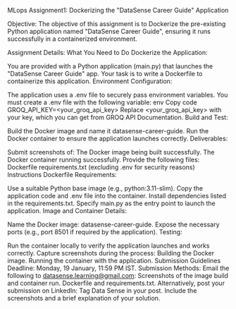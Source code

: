 MLops Assignment1: Dockerizing the "DataSense Career Guide" Application

Objective: The objective of this assignment is to Dockerize the pre-existing Python application named "DataSense Career Guide", ensuring it runs successfully in a containerized environment.

Assignment Details: What You Need to Do
Dockerize the Application:

You are provided with a Python application (main.py) that launches the "DataSense Career Guide" app.
Your task is to write a Dockerfile to containerize this application.
Environment Configuration:

The application uses a .env file to securely pass environment variables.
You must create a .env file with the following variable:
env
Copy code
GROQ_API_KEY=<your_groq_api_key>
Replace <your_groq_api_key> with your key, which you can get from GROQ API Documentation.
Build and Test:

Build the Docker image and name it datasense-career-guide.
Run the Docker container to ensure the application launches correctly.
Deliverables:

Submit screenshots of:
The Docker image being built successfully.
The Docker container running successfully.
Provide the following files:
Dockerfile
requirements.txt (excluding .env for security reasons)
Instructions
Dockerfile Requirements:

Use a suitable Python base image (e.g., python:3.11-slim).
Copy the application code and .env file into the container.
Install dependencies listed in the requirements.txt.
Specify main.py as the entry point to launch the application.
Image and Container Details:

Name the Docker image: datasense-career-guide.
Expose the necessary ports (e.g., port 8501 if required by the application).
Testing:

Run the container locally to verify the application launches and works correctly.
Capture screenshots during the process:
Building the Docker image.
Running the container with the application.
Submission Guidelines
Deadline: Monday, 19 January, 11:59 PM IST.
Submission Methods:
Email the following to datasense.learning@gmail.com:
Screenshots of the image build and container run.
Dockerfile and requirements.txt.
Alternatively, post your submission on LinkedIn:
Tag Data Sense in your post.
Include the screenshots and a brief explanation of your solution.
